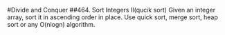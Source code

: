 #Divide and Conquer
##464. Sort Integers II(qucik sort)
Given an integer array, sort it in ascending order in place. Use quick sort, merge sort, heap sort or any O(nlogn) algorithm.


